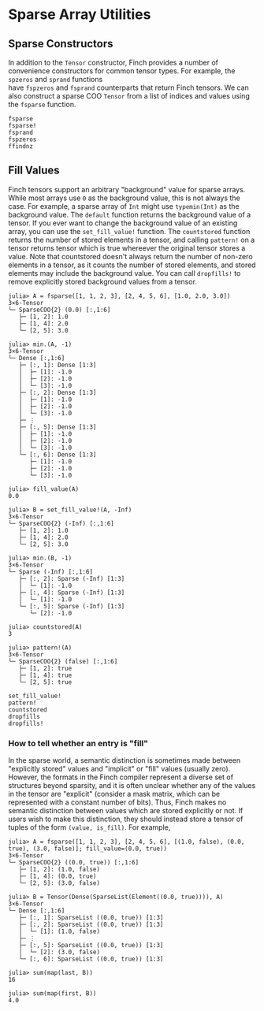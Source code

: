 # Sparse Array Utilities

## Sparse Constructors

In addition to the `Tensor` constructor, Finch provides a number of convenience
constructors for common tensor types. For example, the `spzeros` and `sprand` functions   
have `fspzeros` and `fsprand` counterparts that return Finch tensors. We can also construct
a sparse COO `Tensor` from a list of indices and values using the `fsparse` function.

```@docs
fsparse
fsparse!
fsprand
fspzeros
ffindnz
```

## Fill Values

Finch tensors support an arbitrary "background" value for sparse arrays. While most arrays use `0` as the background value, this is not always the case. For example, a sparse array of `Int` might use `typemin(Int)` as the background value. The `default` function returns the background value of a tensor. If you ever want to change the background value of an existing array, you can use the `set_fill_value!` function. The `countstored` function returns the number of stored elements in a tensor, and calling `pattern!` on a tensor returns tensor which is true whereever the original tensor stores a value. Note that countstored doesn't always return the number of non-zero elements in a tensor, as it counts the number of stored elements, and stored elements may include the background value. You can call `dropfills!` to remove explicitly stored background values from a tensor.

```jldoctest example1; setup = :(using Finch)
julia> A = fsparse([1, 1, 2, 3], [2, 4, 5, 6], [1.0, 2.0, 3.0])
3×6-Tensor
└─ SparseCOO{2} (0.0) [:,1:6]
   ├─ [1, 2]: 1.0
   ├─ [1, 4]: 2.0
   └─ [2, 5]: 3.0

julia> min.(A, -1)
3×6-Tensor
└─ Dense [:,1:6]
   ├─ [:, 1]: Dense [1:3]
   │  ├─ [1]: -1.0
   │  ├─ [2]: -1.0
   │  └─ [3]: -1.0
   ├─ [:, 2]: Dense [1:3]
   │  ├─ [1]: -1.0
   │  ├─ [2]: -1.0
   │  └─ [3]: -1.0
   ├─ ⋮
   ├─ [:, 5]: Dense [1:3]
   │  ├─ [1]: -1.0
   │  ├─ [2]: -1.0
   │  └─ [3]: -1.0
   └─ [:, 6]: Dense [1:3]
      ├─ [1]: -1.0
      ├─ [2]: -1.0
      └─ [3]: -1.0

julia> fill_value(A)
0.0

julia> B = set_fill_value!(A, -Inf)
3×6-Tensor
└─ SparseCOO{2} (-Inf) [:,1:6]
   ├─ [1, 2]: 1.0
   ├─ [1, 4]: 2.0
   └─ [2, 5]: 3.0

julia> min.(B, -1)
3×6-Tensor
└─ Sparse (-Inf) [:,1:6]
   ├─ [:, 2]: Sparse (-Inf) [1:3]
   │  └─ [1]: -1.0
   ├─ [:, 4]: Sparse (-Inf) [1:3]
   │  └─ [1]: -1.0
   └─ [:, 5]: Sparse (-Inf) [1:3]
      └─ [2]: -1.0

julia> countstored(A)
3

julia> pattern!(A)
3×6-Tensor
└─ SparseCOO{2} (false) [:,1:6]
   ├─ [1, 2]: true
   ├─ [1, 4]: true
   └─ [2, 5]: true

```

```@docs
set_fill_value!
pattern!
countstored
dropfills
dropfills!
```

### How to tell whether an entry is "fill"

In the sparse world, a semantic distinction is sometimes made between
"explicitly stored" values and "implicit" or "fill" values (usually zero).
However, the formats in the Finch compiler represent a diverse set of structures
beyond sparsity, and it is often unclear whether any of the values in the tensor
are "explicit" (consider a mask matrix, which can be represented with a constant
number of bits). Thus, Finch makes no semantic distinction between values which
are stored explicitly or not. If users wish to make this distinction, they should
instead store a tensor of tuples of the form `(value, is_fill)`. For example,

```jldoctest example3; setup = :(using Finch)
julia> A = fsparse([1, 1, 2, 3], [2, 4, 5, 6], [(1.0, false), (0.0, true), (3.0, false)]; fill_value=(0.0, true))
3×6-Tensor
└─ SparseCOO{2} ((0.0, true)) [:,1:6]
   ├─ [1, 2]: (1.0, false)
   ├─ [1, 4]: (0.0, true)
   └─ [2, 5]: (3.0, false)

julia> B = Tensor(Dense(SparseList(Element((0.0, true)))), A)
3×6-Tensor
└─ Dense [:,1:6]
   ├─ [:, 1]: SparseList ((0.0, true)) [1:3]
   ├─ [:, 2]: SparseList ((0.0, true)) [1:3]
   │  └─ [1]: (1.0, false)
   ├─ ⋮
   ├─ [:, 5]: SparseList ((0.0, true)) [1:3]
   │  └─ [2]: (3.0, false)
   └─ [:, 6]: SparseList ((0.0, true)) [1:3]

julia> sum(map(last, B))
16

julia> sum(map(first, B))
4.0

```